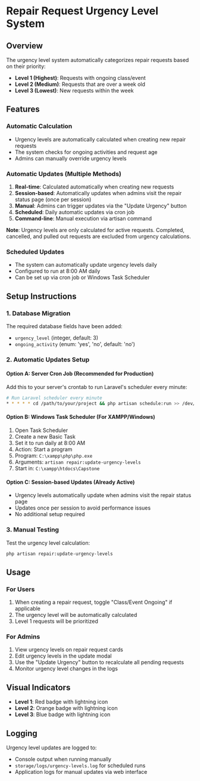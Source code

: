 # Repair Request Urgency Level System

## Overview

The urgency level system automatically categorizes repair requests based on their priority:

- **Level 1 (Highest)**: Requests with ongoing class/event
- **Level 2 (Medium)**: Requests that are over a week old
- **Level 3 (Lowest)**: New requests within the week

## Features

### Automatic Calculation
- Urgency levels are automatically calculated when creating new repair requests
- The system checks for ongoing activities and request age
- Admins can manually override urgency levels

### Automatic Updates (Multiple Methods)
1. **Real-time**: Calculated automatically when creating new requests
2. **Session-based**: Automatically updates when admins visit the repair status page (once per session)
3. **Manual**: Admins can trigger updates via the "Update Urgency" button
4. **Scheduled**: Daily automatic updates via cron job
5. **Command-line**: Manual execution via artisan command

**Note**: Urgency levels are only calculated for active requests. Completed, cancelled, and pulled out requests are excluded from urgency calculations.

### Scheduled Updates
- The system can automatically update urgency levels daily
- Configured to run at 8:00 AM daily
- Can be set up via cron job or Windows Task Scheduler

## Setup Instructions

### 1. Database Migration
The required database fields have been added:
- `urgency_level` (integer, default: 3)
- `ongoing_activity` (enum: 'yes', 'no', default: 'no')

### 2. Automatic Updates Setup

#### Option A: Server Cron Job (Recommended for Production)
Add this to your server's crontab to run Laravel's scheduler every minute:

```bash
# Run Laravel scheduler every minute
* * * * * cd /path/to/your/project && php artisan schedule:run >> /dev/null 2>&1
```

#### Option B: Windows Task Scheduler (For XAMPP/Windows)
1. Open Task Scheduler
2. Create a new Basic Task
3. Set it to run daily at 8:00 AM
4. Action: Start a program
5. Program: `C:\xampp\php\php.exe`
6. Arguments: `artisan repair:update-urgency-levels`
7. Start in: `C:\xampp\htdocs\Capstone`

#### Option C: Session-based Updates (Already Active)
- Urgency levels automatically update when admins visit the repair status page
- Updates once per session to avoid performance issues
- No additional setup required

### 3. Manual Testing
Test the urgency level calculation:

```bash
php artisan repair:update-urgency-levels
```

## Usage

### For Users
1. When creating a repair request, toggle "Class/Event Ongoing" if applicable
2. The urgency level will be automatically calculated
3. Level 1 requests will be prioritized

### For Admins
1. View urgency levels on repair request cards
2. Edit urgency levels in the update modal
3. Use the "Update Urgency" button to recalculate all pending requests
4. Monitor urgency level changes in the logs

## Visual Indicators

- **Level 1**: Red badge with lightning icon
- **Level 2**: Orange badge with lightning icon  
- **Level 3**: Blue badge with lightning icon

## Logging

Urgency level updates are logged to:
- Console output when running manually
- `storage/logs/urgency-levels.log` for scheduled runs
- Application logs for manual updates via web interface 